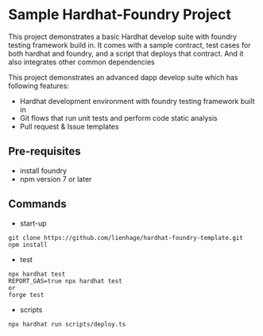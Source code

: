 # Sample Hardhat-Foundry Project

This project demonstrates a basic Hardhat develop suite with foundry testing framework build in. It comes with a sample contract, test cases for both hardhat and foundry, and a script that deploys that contract. And it also integrates other common dependencies

This project demonstrates an advanced dapp develop suite which has following features:
- Hardhat development environment with foundry testing framework built in
- Git flows that run unit tests and perform code static analysis
- Pull request & Issue templates

## Pre-requisites

- install foundry
- npm version 7 or later

## Commands
- start-up
```shell
git clone https://github.com/lienhage/hardhat-foundry-template.git
npm install
```

- test
```shell
npx hardhat test
REPORT_GAS=true npx hardhat test
or
forge test
```
- scripts
```shell
npx hardhat run scripts/deploy.ts
```
